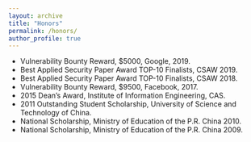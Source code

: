 ```yaml
---
layout: archive
title: "Honors"
permalink: /honors/
author_profile: true
---
```


<ul>  
<li>Vulnerability Bounty Reward, $5000, Google, 2019.</li>
<li>Best Applied Security Paper Award TOP-10 Finalists, CSAW 2019.</li>
<li>Best Applied Security Paper Award TOP-10 Finalists, CSAW 2018.</li>
<li>Vulnerability Bounty Reward, $9500, Facebook, 2017.</li>
<li>2015 Dean’s Award, Institute of Information Engineering, CAS.</li>
<li>2011 Outstanding Student Scholarship, University of Science and Technology of China.</li>
<li>National Scholarship, Ministry of Education of the P.R. China 2010.</li>
<li>National Scholarship, Ministry of Education of the P.R. China 2009.</li>
</ul>
